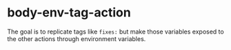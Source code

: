 # body-env-tag-action
The goal is to replicate tags like `fixes:` but make those variables exposed to the other actions through environment variables.
